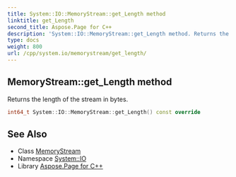 ```yaml
---
title: System::IO::MemoryStream::get_Length method
linktitle: get_Length
second_title: Aspose.Page for C++
description: 'System::IO::MemoryStream::get_Length method. Returns the length of the stream in bytes in C++.'
type: docs
weight: 800
url: /cpp/system.io/memorystream/get_length/
---
```

## MemoryStream::get_Length method


Returns the length of the stream in bytes.

```cpp
int64_t System::IO::MemoryStream::get_Length() const override
```

## See Also

* Class [MemoryStream](../)
* Namespace [System::IO](../../)
* Library [Aspose.Page for C++](../../../)
